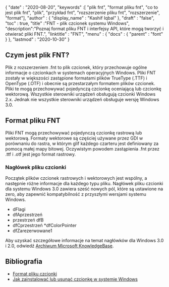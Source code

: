 {
  "date" : "2020-08-20",
  "keywords" :[ "plik fnt", "format pliku fnt", "co to jest plik fnt", "plik", "przykład fnt", "rozszerzenie pliku fnt", "rozszerzenie", "format"],
  "author" : {
    "display_name" : "Kashif Iqbal"
},
  "draft" : "false",
  "toc" : true,
  "title" :"FNT - plik czcionek systemu Windows",
  "description":"Poznaj format pliku FNT i interfejsy API, które mogą tworzyć i otwierać pliki FNT.",
  "linktitle" : "FNT",
  "menu" : {
    "docs" : {
      "parent" : "font"
}
},
  "lastmod" : "2020-10-30"
}

## Czym jest plik FNT?

Plik z rozszerzeniem .fnt to plik czcionek, który przechowuje ogólne informacje o czcionkach w systemach operacyjnych Windows. Pliki FNT zostały w większości zastąpione formatami plików TrueType (.TTF) i OpenType (.OTF) i obecnie są przestarzałym formatem plików czcionek. Pliki te mogą przechowywać pojedynczą czcionkę oceniającą lub czcionkę wektorową. Wszystkie sterowniki urządzeń obsługują czcionki Windows 2.x. Jednak nie wszystkie sterowniki urządzeń
obsługuje wersję Windows 3.0.

## Format pliku FNT

Pliki FNT mogą przechowywać pojedynczą czcionkę rastrową lub wektorową. Formaty wektorowe są częściej używane przez GDI w porównaniu do rastra, w którym glif każdego czarteru jest definiowany za pomocą małej mapy bitowej. Oczywistym powodem zastąpienia .fnt przez .ttf i .otf jest jego format rastrowy.

### Nagłówek pliku czcionki
Początek plików czcionek rastrowych i wektorowych jest wspólny, a następnie różne informacje dla każdego typu pliku. Nagłówek pliku czcionki dla systemu Windows 3.0 zawiera sześć nowych pól, które są ustawione na zero, aby zapewnić kompatybilność z przyszłymi wersjami systemu Windows.

* dFlagi
* dfAprzestrzeń
* przestrzeń dfB
* dfCprzestrzeń
*dfColorPointer
* dfZarezerwowane1

Aby uzyskać szczegółowe informacje na temat nagłówków dla Windows 3.0 i 2.0, odwiedź [Archiwum Microsoft KnowledgeBase](https://jeffpar.github.io/kbarchive/kb/065/Q65123/).

## Bibliografia
* [Format pliku czcionki](https://jeffpar.github.io/kbarchive/kb/065/Q65123/)
* [Jak zainstalować lub usunąć czcionkę w systemie Windows](https://support.microsoft.com/en-us/windows/how-to-install-or-remove-a-font-in-windows-f12d0657-2fc8-7613-c76f-88d043b334b8)

